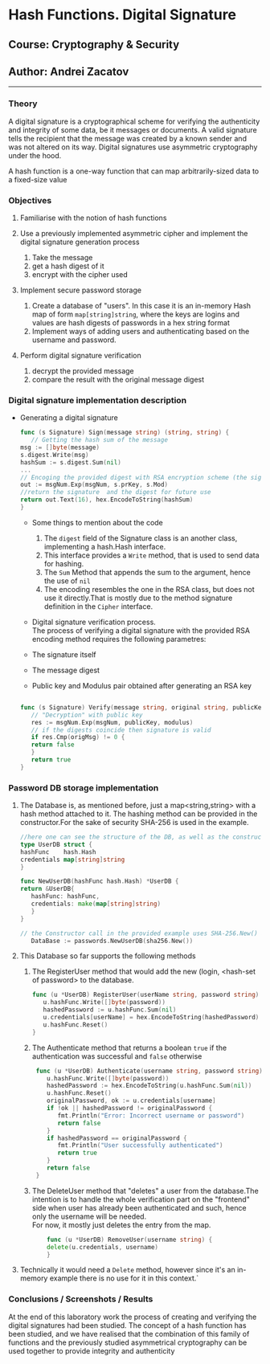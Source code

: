 # Hash Functions. Digital Signature

## Course: Cryptography & Security

## Author:  Andrei Zacatov

----

### Theory

A digital signature is a cryptographical scheme for verifying the authenticity and integrity of some data, be it messages or documents.
A valid signature tells the recipient that the message was created by a known sender and was not altered on its way.
Digital signatures use asymmetric cryptography under the hood.

A hash function is a one-way function that can map arbitrarily-sized data to a fixed-size value

### Objectives

1. Familiarise with the notion of hash functions
2. Use a previously implemented asymmetric cipher and implement the digital signature generation process
   1. Take the message
   2. get a hash digest of it
   3. encrypt with the cipher used

3. Implement secure password storage
   1. Create a database of "users". In this case it is an in-memory Hash map of form `map[string]string`, where the keys are logins and values are hash digests of passwords in a hex string format
   2. Implement ways of adding users and authenticating based on the username and password.

4. Perform digital signature verification
   1. decrypt the provided message
   2. compare the result with the original message digest

### Digital signature implementation description

* Generating a digital signature  

   ```go
   func (s Signature) Sign(message string) (string, string) {
      // Getting the hash sum of the message
   msg := []byte(message)
   s.digest.Write(msg)
   hashSum := s.digest.Sum(nil)
   ...
   // Encoging the provided digest with RSA encryption scheme (the signature itself)
   out := msgNum.Exp(msgNum, s.prKey, s.Mod)
   //return the signature  and the digest for future use
   return out.Text(16), hex.EncodeToString(hashSum)
   }
   ```

  * Some things to mention about the code
      1. The `digest` field of the Signature class is an another class, implementing a hash.Hash interface.
      2. This interface provides a `Write` method, that is used to send data for hashing.
      3. The `Sum` Method that appends the sum to the argument, hence the use of `nil`
      4. The encoding resembles the one in the RSA class, but does not use it directly.That is mostly due to the  method signature definition in the `Cipher` interface.

  * Digital signature verification process.  
   The process of verifying a digital signature with the provided RSA encoding method requires the following parametres:
  * The signature itself
  * The message digest
  * Public key and Modulus pair obtained after generating an RSA key

   ```go

   func (s Signature) Verify(message string, original string, publicKey *big.Int, modulus*big.Int) bool {
      // "Decryption" with public key
      res := msgNum.Exp(msgNum, publicKey, modulus)
      // if the digests coincide then signature is valid
      if res.Cmp(origMsg) != 0 {
      return false
      }
      return true
   }

   ```

### Password DB storage implementation

1. The Database is, as mentioned before, just a map\<string,string> with a hash method attached to it. The hashing method can be provided in the constructor.For the sake of security SHA-256 is used in the example.

   ```go
   //here one can see the structure of the DB, as well as the constructor
   type UserDB struct {
   hashFunc    hash.Hash
   credentials map[string]string
   }

   func NewUserDB(hashFunc hash.Hash) *UserDB {
   return &UserDB{
      hashFunc: hashFunc, 
      credentials: make(map[string]string)
      }
   }

   // the Constructor call in the provided example uses SHA-256.New() as the hash-function
      DataBase := passwords.NewUserDB(sha256.New())

   ```

2. This Database so far supports the following methods
   1. The RegisterUser method that would add the new (login, \<hash-set of password> to the database.

      ```go
      func (u *UserDB) RegisterUser(userName string, password string) {
         u.hashFunc.Write([]byte(password))
         hashedPassword := u.hashFunc.Sum(nil)
         u.credentials[userName] = hex.EncodeToString(hashedPassword)
         u.hashFunc.Reset()
      }
      ```

   2. The Authenticate method that returns a boolean `true` if the authentication was successful and `false` otherwise
         ```go
          func (u *UserDB) Authenticate(username string, password string) bool {
             u.hashFunc.Write([]byte(password))
             hashedPassword := hex.EncodeToString(u.hashFunc.Sum(nil))
             u.hashFunc.Reset()
             originalPassword, ok := u.credentials[username]
             if !ok || hashedPassword != originalPassword {
                fmt.Println("Error: Incorrect username or password")
                return false
             }
             if hashedPassword == originalPassword {
                fmt.Println("User successfully authenticated")
                return true
             }
             return false
          }
         ```
   3. The DeleteUser method that "deletes" a user from the database.The intention is to handle the whole verification part on the "frontend" side when user has already been authenticated and such, hence only the username will be needed.  
   For now, it mostly just deletes the entry from the map.
        ```go
            func (u *UserDB) RemoveUser(username string) {
            delete(u.credentials, username)
            }
        ```
   

3. Technically it would need a `Delete` method, however since it's an in-memory example there is no use for it in this context.`

### Conclusions / Screenshots / Results

At the end of this laboratory work the process of creating and verifying the digital signatures had been studied.
The concept of a hash function has been studied, and we have realised that the combination of this family of functions and the previously studied asymmetrical cryptography can be used together to provide integrity and authenticity
